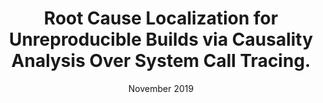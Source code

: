 ---
title: "Root Cause Localization for Unreproducible Builds via Causality Analysis Over System Call Tracing."
authors: Zhilei Ren, <b>Changlin Liu</b>, Xusheng Xiao, He Jiang, Tao Xie
collection: publications
# permalink: /publication/2010-10-01-paper-title-number-2
excerpt: 'A framework that leverages the uniform interfaces of system call tracing for monitoring executed build commands in diverse build environments and identifies the root causes for unreproducible builds by analyzing the system call traces of the executed build commands.'
date: November 2019
venue: '34th IEEE/ACM International Conference on Automated Software Engineering (ASE 2019)'
location: San Diego
paperurl: 'https://dl.acm.org/doi/10.1109/ASE.2019.00056'
#citation: 'Your Name, You. (2009). &quot;Paper Title Number 1.&quot; <i>Journal 1</i>. 1(1).'
---